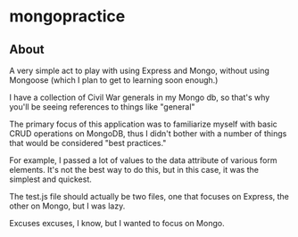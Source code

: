 # mongopractice

## About

A very simple act to play with using Express and Mongo, without using Mongoose (which I plan to get to learning soon enough.)

I have a collection of Civil War generals in my Mongo db, so that's why you'll be seeing references to things like "general"

The primary focus of this application was to familiarize myself with basic CRUD operations on MongoDB, thus I didn't bother with a number of things that would be considered "best practices."

For example, I passed a lot of values to the data attribute of various form elements.  It's not the best way to do this, but in this case, it was the simplest and quickest.

The test.js file should actually be two files, one that focuses on Express, the other on Mongo, but I was lazy.

Excuses excuses, I know, but I wanted to focus on Mongo.
